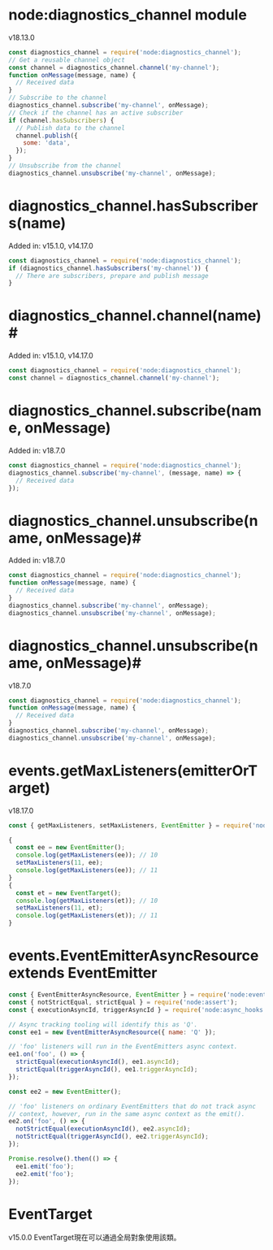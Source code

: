 # node:diagnostics_channel module
v18.13.0	

```javascript
const diagnostics_channel = require('node:diagnostics_channel');
// Get a reusable channel object
const channel = diagnostics_channel.channel('my-channel');
function onMessage(message, name) {
  // Received data
}
// Subscribe to the channel
diagnostics_channel.subscribe('my-channel', onMessage);
// Check if the channel has an active subscriber
if (channel.hasSubscribers) {
  // Publish data to the channel
  channel.publish({
    some: 'data',
  });
}
// Unsubscribe from the channel
diagnostics_channel.unsubscribe('my-channel', onMessage);
```

# diagnostics_channel.hasSubscribers(name)
Added in: v15.1.0, v14.17.0
```javascript
const diagnostics_channel = require('node:diagnostics_channel');
if (diagnostics_channel.hasSubscribers('my-channel')) {
  // There are subscribers, prepare and publish message
}
```
# diagnostics_channel.channel(name)#
Added in: v15.1.0, v14.17.0
```javascript
const diagnostics_channel = require('node:diagnostics_channel');
const channel = diagnostics_channel.channel('my-channel');
```

# diagnostics_channel.subscribe(name, onMessage)
Added in: v18.7.0

```javascript
const diagnostics_channel = require('node:diagnostics_channel');
diagnostics_channel.subscribe('my-channel', (message, name) => {
  // Received data
});
```
# diagnostics_channel.unsubscribe(name, onMessage)#
Added in: v18.7.0
```javascript
const diagnostics_channel = require('node:diagnostics_channel');
function onMessage(message, name) {
  // Received data
}
diagnostics_channel.subscribe('my-channel', onMessage);
diagnostics_channel.unsubscribe('my-channel', onMessage);
```
# diagnostics_channel.unsubscribe(name, onMessage)#
v18.7.0

```javascript
const diagnostics_channel = require('node:diagnostics_channel');
function onMessage(message, name) {
  // Received data
}
diagnostics_channel.subscribe('my-channel', onMessage);
diagnostics_channel.unsubscribe('my-channel', onMessage);
```
# events.getMaxListeners(emitterOrTarget)
v18.17.0
```javascript
const { getMaxListeners, setMaxListeners, EventEmitter } = require('node:events');

{
  const ee = new EventEmitter();
  console.log(getMaxListeners(ee)); // 10
  setMaxListeners(11, ee);
  console.log(getMaxListeners(ee)); // 11
}
{
  const et = new EventTarget();
  console.log(getMaxListeners(et)); // 10
  setMaxListeners(11, et);
  console.log(getMaxListeners(et)); // 11
}
```

# events.EventEmitterAsyncResource extends EventEmitter
```javascript
const { EventEmitterAsyncResource, EventEmitter } = require('node:events');
const { notStrictEqual, strictEqual } = require('node:assert');
const { executionAsyncId, triggerAsyncId } = require('node:async_hooks');

// Async tracking tooling will identify this as 'Q'.
const ee1 = new EventEmitterAsyncResource({ name: 'Q' });

// 'foo' listeners will run in the EventEmitters async context.
ee1.on('foo', () => {
  strictEqual(executionAsyncId(), ee1.asyncId);
  strictEqual(triggerAsyncId(), ee1.triggerAsyncId);
});

const ee2 = new EventEmitter();

// 'foo' listeners on ordinary EventEmitters that do not track async
// context, however, run in the same async context as the emit().
ee2.on('foo', () => {
  notStrictEqual(executionAsyncId(), ee2.asyncId);
  notStrictEqual(triggerAsyncId(), ee2.triggerAsyncId);
});

Promise.resolve().then(() => {
  ee1.emit('foo');
  ee2.emit('foo');
});
```
# EventTarget
v15.0.0	EventTarget現在可以通過全局對象使用該類。